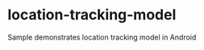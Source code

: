 location-tracking-model
=======================

Sample demonstrates location tracking model in Android
